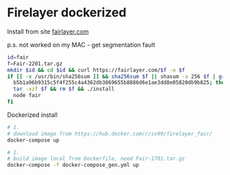 Firelayer dockerized
====================

Install from site [fairlayer.com](https://fairlayer.com/#install)

p.s. not worked on my MAC - get segmentation fault

```bash
id=fair
f=Fair-2201.tar.gz
mkdir $id && cd $id && curl https://fairlayer.com/$f -o $f
if [[ -x /usr/bin/sha256sum ]] && sha256sum $f || shasum -a 256 $f | grep \
  b5b1a96b9315c5f4f255c4a4362db3869655b8886d6e1ae3dd8e05820db9b825; then
  tar -xzf $f && rm $f && ./install
  node fair
fi
```

Dockerized install
```bash
# 1.
# download image from https://hub.docker.com/r/sv99/firelayer_fair/
docker-compose up

# 2.
# build image local from Dockerfile, need Fair-1701.tar.gz
docker-compose -f docker-compose_gen.yml up
```

